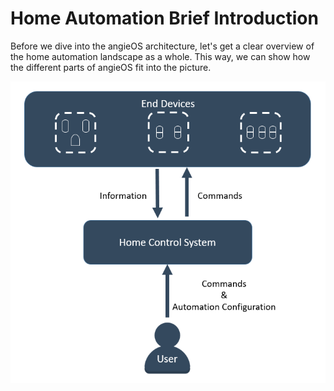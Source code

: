 # Home Automation Brief Introduction

Before we dive into the angieOS architecture, let's get a clear overview of the home automation landscape as a whole. This way, we can show how the different parts of angieOS fit into the picture.

![Home Automation Architecture](../../.gitbook/assets/image%20%281%29.png)

### 

